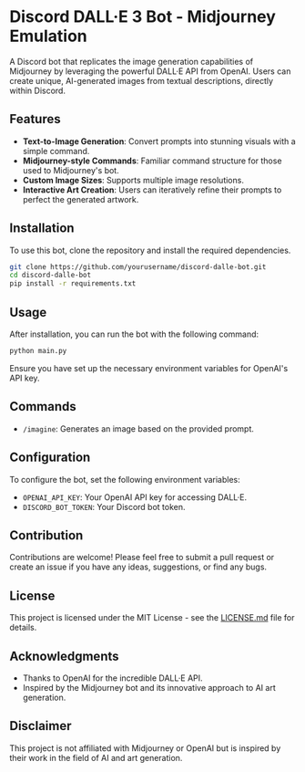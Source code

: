 # Discord DALL·E 3 Bot - Midjourney Emulation

A Discord bot that replicates the image generation capabilities of Midjourney by leveraging the powerful DALL·E API from OpenAI. Users can create unique, AI-generated images from textual descriptions, directly within Discord.

## Features

- **Text-to-Image Generation**: Convert prompts into stunning visuals with a simple command.
- **Midjourney-style Commands**: Familiar command structure for those used to Midjourney's bot.
- **Custom Image Sizes**: Supports multiple image resolutions.
- **Interactive Art Creation**: Users can iteratively refine their prompts to perfect the generated artwork.

## Installation

To use this bot, clone the repository and install the required dependencies.

```bash
git clone https://github.com/yourusername/discord-dalle-bot.git
cd discord-dalle-bot
pip install -r requirements.txt
```

## Usage

After installation, you can run the bot with the following command:

```bash
python main.py
```

Ensure you have set up the necessary environment variables for OpenAI's API key.

## Commands

- `/imagine`: Generates an image based on the provided prompt.

## Configuration

To configure the bot, set the following environment variables:

- `OPENAI_API_KEY`: Your OpenAI API key for accessing DALL·E.
- `DISCORD_BOT_TOKEN`: Your Discord bot token.

## Contribution

Contributions are welcome! Please feel free to submit a pull request or create an issue if you have any ideas, suggestions, or find any bugs.

## License

This project is licensed under the MIT License - see the [LICENSE.md](LICENSE) file for details.

## Acknowledgments

- Thanks to OpenAI for the incredible DALL·E API.
- Inspired by the Midjourney bot and its innovative approach to AI art generation.

## Disclaimer

This project is not affiliated with Midjourney or OpenAI but is inspired by their work in the field of AI and art generation.
